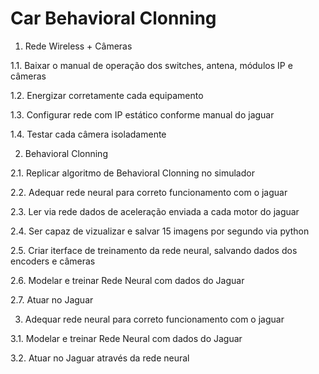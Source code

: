 # Car Behavioral Clonning

1. Rede Wireless + Câmeras

1.1. Baixar o manual de operação dos switches, antena, módulos IP e câmeras


1.2. Energizar corretamente cada equipamento



1.3. Configurar rede com IP estático conforme manual do jaguar



1.4. Testar cada câmera isoladamente



2. Behavioral Clonning

2.1. Replicar algoritmo de Behavioral Clonning no simulador



2.2. Adequar rede neural para correto funcionamento com o jaguar



2.3. Ler via rede dados de aceleração enviada a cada motor do jaguar



2.4. Ser capaz de vizualizar e salvar 15 imagens por segundo via python



2.5. Criar iterface de treinamento da rede neural, salvando dados dos encoders e câmeras



2.6. Modelar e treinar Rede Neural com dados do Jaguar



2.7. Atuar no Jaguar



3. Adequar rede neural para correto funcionamento com o jaguar

3.1. Modelar e treinar Rede Neural com dados do Jaguar



3.2. Atuar no Jaguar através da rede neural

